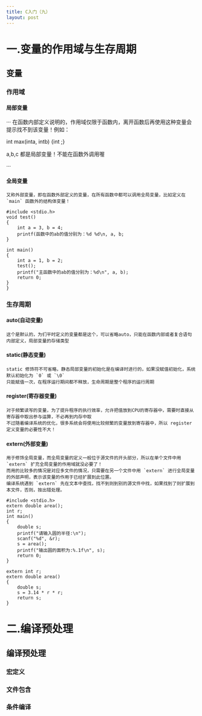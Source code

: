 ```yaml
---
title: C入门（九）
layout: post
---
```


# 一.变量的作用域与生存周期

## 变量

### 作用域
#### 局部变量

···
在函数内部定义说明的，作用域仅限于函数内，离开函数后再使用这种变量会提示找不到该变量！例如：

int max(inta, intb)
{int ;}

a,b,c 都是局部变量！不能在函数外调用喔

···

#### 全局变量

```
又称外部变量，即在函数外部定义的变量，在所有函数中都可以调用全局变量，比如定义在 `main` 函数外的结构体变量！
```

```
#include <stdio.h>
void test()
{
    int a = 3, b = 4;
    printf(函数中的ab的值分别为：%d %d\n, a, b;
}

int main()
{
    int a = 1, b = 2;
    test();
    printf("主函数中的ab的值分别为：%d\n", a, b);
    return 0;
}
}
```


### 生存周期

#### auto(自动变量)

```
这个是默认的，为们平时定义的变量都是这个，可以省略auto，只能在函数内部或者复合语句内部定义，局部变量的存储类型
```

#### static(静态变量)

```
static 修饰符不可省略，静态局部变量的初始化是在编译时进行的，如果没赋值初始化，系统默认初始化为 `0` 或 `\0`
只能赋值一次，在程序运行期间都不释放，生命周期是整个程序的运行周期
```

#### register(寄存器变量)

```
对于频繁读写的变量，为了提升程序的执行效率，允许把值放到CPU的寄存器中，需要时直接从寄存器中取出参与运算，不必再到内存中取
不过随着编译系统的优化，很多系统会将使用比较频繁的变量放到寄存器中，所以 register 定义变量的必要性不大！
```

#### extern(外部变量)

```
用于修饰全局变量，而全局变量的定义一般位于源文件的开头部分，所以在单个文件中用 `extern` 扩充全局变量的作用域就没必要了！
而用的比较多的情况是对应多文件的情况，只需要在另一个文件中用 `extern` 进行全局变量的外部声明，表示该变量的作用于已经扩展到此位置。
编译系统遇到 `extern` 先在文本中查找，找不到则到别的源文件中找，如果找到了则扩展到本文件，否则，按出错处理。
```


```
#include <stdio.h>
extern double area();
int r;
int main()
{
    double s;
    printf("请输入圆的半径:\n");
    scanf("%d", &r);
    s = area();
    printf("输出圆的面积为:%.1f\n", s);
    return 0;
}
```
```
extern int r;
extern double area()
{
    double s;
    s = 3.14 * r * r;
    return s;
}
```


# 二.编译预处理

## 编译预处理

### 宏定义
### 文件包含
### 条件编译